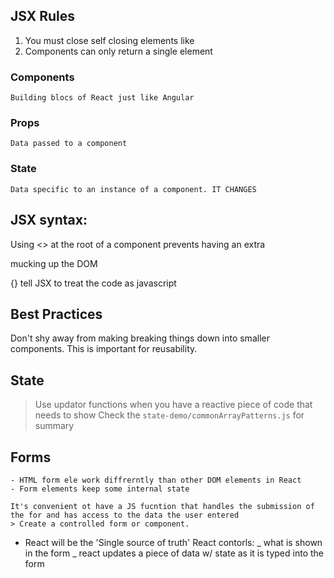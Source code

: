 ## JSX Rules

1. You must close self closing elements like <br/>
2. Components can only return a single element

### Components

    Building blocs of React just like Angular

### Props

    Data passed to a component

### State

    Data specific to an instance of a component. IT CHANGES

## JSX syntax:

Using <> at the root of a component prevents having an extra <div></div> mucking up the DOM

{} tell JSX to treat the code as javascript

## Best Practices

Don't shy away from making breaking things down into smaller components. This is important for reusability.

## State

> Use updator functions when you have a reactive piece of code that needs to show
> Check the `state-demo/commonArrayPatterns.js` for summary

## Forms

    - HTML form ele work diffrerntly than other DOM elements in React
    - Form elements keep some internal state

    It's convenient ot have a JS fucntion that handles the submission of the for and has access to the data the user entered
    > Create a controlled form or component.

- React will be the 'Single source of truth'
  React contorls:
  _ what is shown in the form
  _ react updates a piece of data w/ state as it is typed into the form
